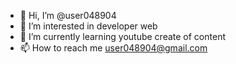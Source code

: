 - 👋 Hi, I’m @user048904
- 👀 I’m interested in developer web
- 🌱 I’m currently learning youtube create of content
- 📫 How to reach me user048904@gmail.com

<!---
user048904/user048904 is a ✨ special ✨ repository because its `README.md` (this file) appears on your GitHub profile.
You can click the Preview link to take a look at your changes.
--->
